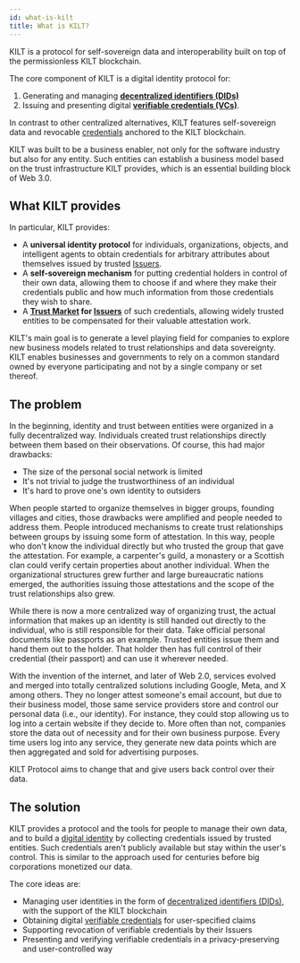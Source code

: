 ```yaml
---
id: what-is-kilt
title: What is KILT?
---
```


KILT is a protocol for self-sovereign data and interoperability built on top of the permissionless KILT blockchain.

The core component of KILT is a digital identity protocol for:

1. Generating and managing [**decentralized identifiers (DIDs)**](./10_glossary.md#Decentralized-Identifiers-(DID))
2. Issuing and presenting digital [**verifiable credentials (VCs)**](./10_glossary.md#verifiable-credentials).

In contrast to other centralized alternatives, KILT features self-sovereign data and revocable [credentials](./10_glossary.md#credential) anchored to the KILT blockchain.

KILT was built to be a business enabler, not only for the software industry but also for any entity.
Such entities can establish a business model based on the trust infrastructure KILT provides, which is an essential building block of Web 3.0.

## What KILT provides

In particular, KILT provides:

* A **universal identity protocol** for individuals, organizations, objects, and intelligent agents to obtain credentials for arbitrary attributes about themselves issued by trusted [Issuers](./10_glossary.md#issuer).
* A **self-sovereign mechanism** for putting credential holders in control of their own data, allowing them to choose if and where they make their credentials public and how much information from those credentials they wish to share.
* A **[Trust Market](./10_glossary.md#trust-market) for [Issuers](./10_glossary.md#issuer)** of such credentials, allowing widely trusted entities to be compensated for their valuable attestation work.

KILT's main goal is to generate a level playing field for companies to explore new business models related to trust relationships and data sovereignty.
KILT enables businesses and governments to rely on a common standard owned by everyone participating and not by a single company or set thereof.

## The problem

In the beginning, identity and trust between entities were organized in a fully decentralized way.
Individuals created trust relationships directly between them based on their observations.
Of course, this had major drawbacks:

* The size of the personal social network is limited
* It's not trivial to judge the trustworthiness of an individual
* It's hard to prove one's own identity to outsiders

When people started to organize themselves in bigger groups, founding villages and cities, those drawbacks were amplified and people needed to address them.
People introduced mechanisms to create trust relationships between groups by issuing some form of attestation.
In this way, people who don't know the individual directly but who trusted the group that gave the attestation. For example, a carpenter's guild, a monastery or a Scottish clan could verify certain properties about another individual.
When the organizational structures grew further and large bureaucratic nations emerged, the authorities issuing those attestations and the scope of the trust relationships also grew.

While there is now a more centralized way of organizing trust, the actual information that makes up an identity is still handed out directly to the individual, who is still responsible for their data.
Take official personal documents like passports as an example.
Trusted entities issue them and hand them out to the holder.
That holder then has full control of their credential (their passport) and can use it wherever needed.

With the invention of the internet, and later of Web 2.0, services evolved and merged into totally centralized solutions including Google, Meta, and X among others.
They no longer attest someone's email account, but due to their business model, those same service providers store and control our personal data (i.e., our identity).
For instance, they could stop allowing us to log into a certain website if they decide to.
More often than not, companies store the data out of necessity and for their own business purpose.
Every time users log into any service, they generate new data points which are then aggregated and sold for advertising purposes.

KILT Protocol aims to change that and give users back control over their data.

## The solution

KILT provides a protocol and the tools for people to manage their own data, and to build a [digital identity](./10_glossary.md#digital-identity) by collecting credentials issued by trusted entities.
Such credentials aren't publicly available but stay within the user's control.
This is similar to the approach used for centuries before big corporations monetized our data.

The core ideas are:

* Managing user identities in the form of [decentralized identifiers (DIDs)](https://w3c-ccg.github.io/did-spec/), with the support of the KILT blockchain
* Obtaining digital [verifiable credentials](./10_glossary.md#verifiable-credentials) for user-specified claims
* Supporting revocation of verifiable credentials by their Issuers
* Presenting and verifying verifiable credentials in a privacy-preserving and user-controlled way
